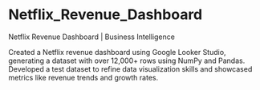 # Netflix_Revenue_Dashboard
Netflix Revenue Dashboard | Business Intelligence

Created a Netflix revenue dashboard using Google Looker Studio, generating a dataset with over 12,000+ rows using NumPy and Pandas.
Developed a test dataset to refine data visualization skills and showcased metrics like revenue trends and growth rates.
